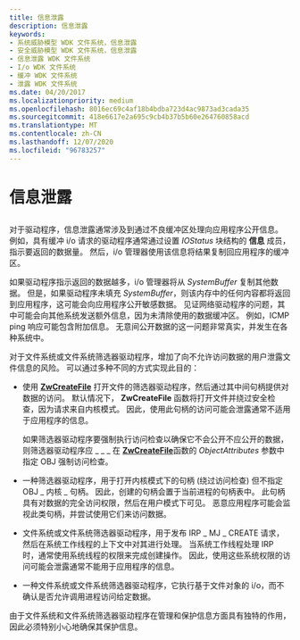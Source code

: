 ```yaml
---
title: 信息泄露
description: 信息泄露
keywords:
- 系统威胁模型 WDK 文件系统，信息泄露
- 安全威胁模型 WDK 文件系统，信息泄露
- 信息泄露 WDK 文件系统
- I/o WDK 文件系统
- 缓冲 WDK 文件系统
- 泄露 WDK 文件系统
ms.date: 04/20/2017
ms.localizationpriority: medium
ms.openlocfilehash: 8016ec69c4af18b4bdba723d4ac9873ad3cada35
ms.sourcegitcommit: 418e6617e2a695c9cb4b37b5b60e264760858acd
ms.translationtype: MT
ms.contentlocale: zh-CN
ms.lasthandoff: 12/07/2020
ms.locfileid: "96783257"
---
```

# <a name="information-disclosure"></a>信息泄露


## <span id="ddk_information_disclosure_if"></span><span id="DDK_INFORMATION_DISCLOSURE_IF"></span>


对于驱动程序，信息泄露通常涉及到通过不良缓冲区处理向应用程序公开信息。 例如，具有缓冲 i/o 请求的驱动程序通常通过设置 *IOStatus* 块结构的 **信息** 成员，指示要返回的数据量。 然后，i/o 管理器使用该信息将结果复制回应用程序的缓冲区。

如果驱动程序指示返回的数据越多，i/o 管理器将从 *SystemBuffer* 复制其他数据。 但是，如果驱动程序未填充 *SystemBuffer*，则该内存中的任何内容都将返回到应用程序，这可能会向应用程序公开敏感数据。 见证网络驱动程序的问题，其中可能会向其他系统发送额外信息，因为未清除使用的数据缓冲区。 例如，ICMP ping 响应可能包含附加信息。 无意间公开数据的这一问题非常真实，并发生在各种系统中。

对于文件系统或文件系统筛选器驱动程序，增加了向不允许访问数据的用户泄露文件信息的风险。 可以通过多种不同的方式实现此目的：

-   使用 [**ZwCreateFile**](/windows-hardware/drivers/ddi/ntifs/nf-ntifs-ntcreatefile) 打开文件的筛选器驱动程序，然后通过其中间句柄提供对数据的访问。 默认情况下， **ZwCreateFile** 函数将打开文件并绕过安全检查，因为请求来自内核模式。 因此，使用此句柄的访问可能会泄露通常不适用于应用程序的信息。

    如果筛选器驱动程序要强制执行访问检查以确保它不会公开不应公开的数据，则筛选器驱动程序应 \_ \_ \_ 在 [**ZwCreateFile**](/windows-hardware/drivers/ddi/ntifs/nf-ntifs-ntcreatefile)函数的 *ObjectAttributes* 参数中指定 OBJ 强制访问检查。

-   一种筛选器驱动程序，用于打开内核模式下的句柄 (绕过访问检查) 但不指定 OBJ \_ 内核 \_ 句柄。 因此，创建的句柄会置于当前进程的句柄表中。 此句柄具有对数据的完全访问权限，然后在用户模式下可见。 恶意应用程序可能会监视此类句柄，并尝试使用它们来访问数据。

-   文件系统或文件系统筛选器驱动程序，用于发布 IRP \_ MJ \_ CREATE 请求，然后在系统工作线程的上下文中对其进行处理。 当系统工作线程处理 IRP 时，通常使用系统线程的权限来完成创建操作。 因此，使用这些系统权限的访问可能会泄露通常不能用于应用程序的信息。

-   一种文件系统或文件系统筛选器驱动程序，它执行基于文件对象的 i/o，而不确认是否允许调用进程访问给定数据。

由于文件系统和文件系统筛选器驱动程序在管理和保护信息方面具有独特的作用，因此必须特别小心地确保其保护信息。

 

